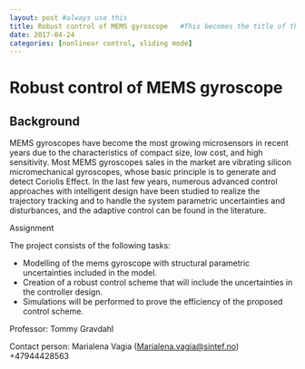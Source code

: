 ```yaml
---
layout: post #always use this
title: Robust control of MEMS gyroscope   #This becomes the title of the page
date: 2017-04-24
categories: [nonlinear control, sliding mode]
---
```

# Robust control of MEMS gyroscope #

## Background ##

MEMS gyroscopes have become the most growing microsensors in recent years due to the characteristics of compact size, low cost, and high sensitivity. Most MEMS gyroscopes sales in the market are vibrating silicon micromechanical gyroscopes, whose basic principle is to generate and detect Coriolis Effect. In the last few years, numerous advanced control approaches with intelligent design have been studied to realize the trajectory tracking and to handle the system parametric uncertainties and disturbances, and the adaptive control can be found in the literature. 


Assignment

The project consists of the following tasks:
* Modelling of the mems gyroscope with structural parametric uncertainties included in the model.
* Creation of a robust control scheme that will include the uncertainties in the controller design. 
* Simulations will be performed to prove the efficiency of the proposed control scheme.

Professor: Tommy Gravdahl

Contact person: Marialena Vagia (Marialena.vagia@sintef.no) +47944428563
